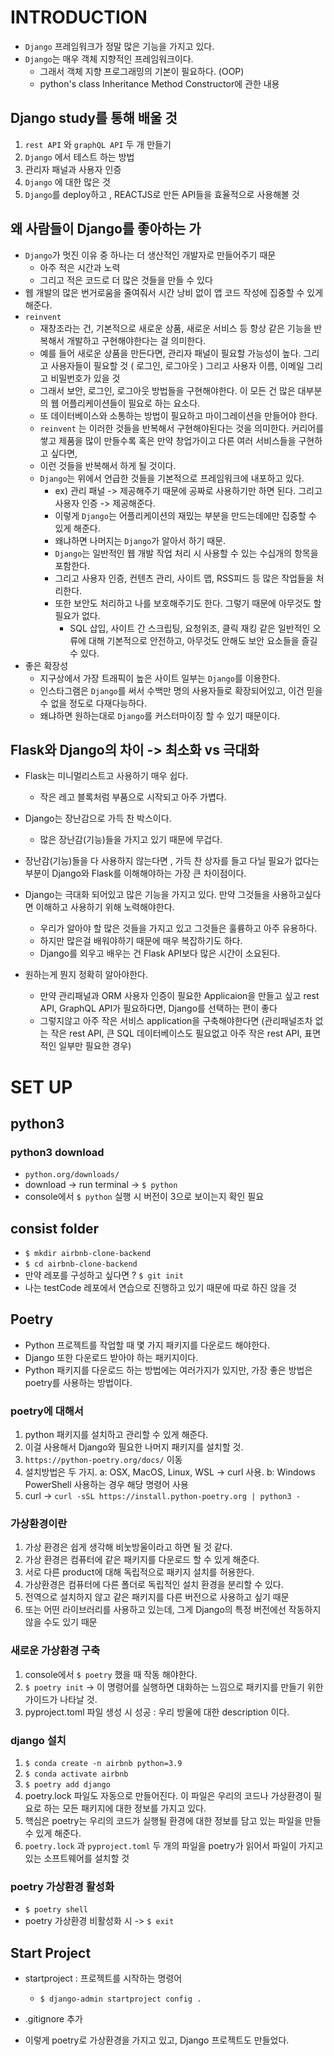# INTRODUCTION

- `Django` 프레임워크가 정말 많은 기능을 가지고 있다.
- `Django`는 매우 객체 지향적인 프레임워크이다.
  - 그래서 객체 지향 프로그래밍의 기본이 필요하다. (OOP)
  - python's class Inheritance Method Constructor에 관한 내용

## Django study를 통해 배울 것

1. `rest API` 와 `graphQL API` 두 개 만들기
2. `Django` 에서 테스트 하는 방법
3. 관리자 패널과 사용자 인증
4. `Django` 에 대한 많은 것
5. `Django`를 deploy하고 , REACTJS로 만든 API들을 효율적으로 사용해볼 것

## 왜 사람들이 Django를 좋아하는 가

- `Django`가 멋진 이유 중 하나는 더 생산적인 개발자로 만들어주기 때문
  - 아주 적은 시간과 노력
  - 그리고 적은 코드로 더 많은 것들을 만들 수 있다
- 웹 개발의 많은 번거로움을 줄여줘서 시간 낭비 없이 앱 코드 작성에 집중할 수 있게 해준다.
- `reinvent`
  - 재창조라는 건, 기본적으로 새로운 상품, 새로운 서비스 등 항상 같은 기능을 반복해서 개발하고 구현해야한다는 걸 의미한다.
  - 예를 들어 새로운 상품을 만든다면, 관리자 패널이 필요할 가능성이 높다. 그리고 사용자들이 필요할 것 ( 로그인, 로그아웃 ) 그리고 사용자 이름, 이메일 그리고 비밀번호가 있을 것
  - 그래서 보안, 로그인, 로그아웃 방법들을 구현해야한다. 이 모든 건 많은 대부분의 웹 어플리케이션들이 필요로 하는 요소다.
  - 또 데이터베이스와 소통하는 방법이 필요하고 마이그레이션을 만들어야 한다.
  - `reinvent` 는 이러한 것들을 반복해서 구현해야된다는 것을 의미한다. 커리어를 쌓고 제품을 많이 만들수록 혹은 만약 창업가이고 다른 여러 서비스들을 구현하고 싶다면,
  - 이런 것들을 반복해서 하게 될 것이다.
  - `Django`는 위에서 언급한 것들을 기본적으로 프레임워크에 내포하고 있다.
    - ex) 관리 패널 -> 제공해주기 때문에 공짜로 사용하기만 하면 된다. 그리고 사용자 인증 -> 제공해준다.
    - 이렇게 `Django`는 어플리케이션의 재밌는 부분을 만드는데에만 집중할 수 있게 해준다.
    - 왜냐하면 나머지는 `Django`가 알아서 하기 때문.
    - `Django`는 일반적인 웹 개발 작업 처리 시 사용할 수 있는 수십개의 항목을 포함한다.
    - 그리고 사용자 인증, 컨텐츠 관리, 사이트 맵, RSS피드 등 많은 작업들을 처리한다.
    - 또한 보안도 처리하고 나를 보호해주기도 한다. 그렇기 때문에 아무것도 할 필요가 없다.
      - SQL 삽입, 사이트 간 스크립팅, 요청위조, 클릭 재킹 같은 일반적인 오류에 대해 기본적으로 안전하고, 아무것도 안해도 보안 요소들을 즐길 수 있다.
- 좋은 확장성
  - 지구상에서 가장 트래픽이 높은 사이트 일부는 `Django`를 이용한다.
  - 인스타그램은 `Django`를 써서 수백만 명의 사용자들로 확장되어있고, 이건 믿을 수 없을 정도로 다재다능하다.
  - 왜냐하면 원하는대로 `Django`를 커스터마이징 할 수 있기 때문이다.

## Flask와 Django의 차이 -> 최소화 vs 극대화

- Flask는 미니멀리스트고 사용하기 매우 쉽다.
  - 작은 레고 블록처럼 부품으로 시작되고 아주 가볍다.
- Django는 장난감으로 가득 찬 박스이다.
  - 많은 장난감(기능)들을 가지고 있기 때문에 무겁다.
- 장난감(기능)들을 다 사용하지 않는다면 , 가득 찬 상자를 들고 다닐 필요가 없다는 부분이 Django와 Flask를 이해해야하는 가장 큰 차이점이다.

- Django는 극대화 되어있고 많은 기능을 가지고 있다. 만약 그것들을 사용하고싶다면 이해하고 사용하기 위해 노력해야한다.

  - 우리가 알아야 할 많은 것들을 가지고 있고 그것들은 훌륭하고 아주 유용하다.
  - 하지만 많은걸 배워야하기 때문에 매우 복잡하기도 하다.
  - Django를 외우고 배우는 건 Flask API보다 많은 시간이 소요된다.

- 원하는게 뭔지 정확히 알아야한다.
  - 만약 관리패널과 ORM 사용자 인증이 필요한 Applicaion을 만들고 싶고 rest API, GraphQL API가 필요하다면, Django를 선택하는 편이 좋다
  - 그렇지않고 아주 작은 서비스 application을 구축해야한다면 (관리패널조차 없는 작은 rest API, 큰 SQL 데이터베이스도 필요없고 아주 작은 rest API, 표면적인 일부만 필요한 경우)

# SET UP

## python3

### python3 download

- `python.org/downloads/`
- download -> run terminal -> `$ python`
- console에서 `$ python` 실행 시 버전이 3으로 보이는지 확인 필요

## consist folder

- `$ mkdir airbnb-clone-backend`
- `$ cd airbnb-clone-backend`
- 만약 레포를 구성하고 싶다면 ? `$ git init`
- 나는 testCode 레포에서 연습으로 진행하고 있기 때문에 따로 하진 않을 것

## Poetry

- Python 프로젝트를 작업할 때 몇 가지 패키지를 다운로드 해야한다.
- Django 또한 다운로드 받아야 하는 패키지이다.
- Python 패키지를 다운로드 하는 방법에는 여러가지가 있지만, 가장 좋은 방법은 poetry를 사용하는 방법이다.

### poetry에 대해서

1. python 패키지를 설치하고 관리할 수 있게 해준다.
2. 이걸 사용해서 Django와 필요한 나머지 패키지를 설치할 것.
3. `https://python-poetry.org/docs/` 이동
4. 설치방법은 두 가지. a: OSX, MacOS, Linux, WSL -> curl 사용. b: Windows PowerShell 사용하는 경우 해당 명령어 사용
5. curl -> `curl -sSL https://install.python-poetry.org | python3 -`

### 가상환경이란

1. 가상 환경은 쉽게 생각해 비눗방울이라고 하면 될 것 같다.
2. 가상 환경은 컴퓨터에 같은 패키지를 다운로드 할 수 있게 해준다.
3. 서로 다른 product에 대해 독립적으로 패키지 설치를 허용한다.
4. 가상환경은 컴퓨터에 다른 폴더로 독립적인 설치 환경을 분리할 수 있다.
5. 전역으로 설치하지 않고 같은 패키지를 다른 버전으로 사용하고 싶기 때문
6. 또는 어떤 라이브러리를 사용하고 있는데, 그게 Django의 특정 버전에선 작동하지 않을 수도 있기 때문

### 새로운 가상환경 구축

1. console에서 `$ poetry` 했을 때 작동 해야한다.
2. `$ poetry init` -> 이 명령어를 실행하면 대화하는 느낌으로 패키지를 만들기 위한 가이드가 나타날 것.
3. pyproject.toml 파일 생성 시 성공 : 우리 방울에 대한 description 이다.

### django 설치

1. `$ conda create -n airbnb python=3.9`
2. `$ conda activate airbnb`
3. `$ poetry add django`
4. poetry.lock 파일도 자동으로 만들어진다. 이 파일은 우리의 코드나 가상환경이 필요로 하는 모든 패키지에 대한 정보를 가지고 있다.
5. 핵심은 poetry는 우리의 코드가 실행될 환경에 대한 정보를 담고 있는 파일을 만들 수 있게 해준다.
6. `poetry.lock` 과 `pyproject.toml` 두 개의 파일을 poetry가 읽어서 파일이 가지고 있는 소프트웨어를 설치할 것

### poetry 가상환경 활성화

- `$ poetry shell`
- poetry 가상환경 비활성화 시 -> `$ exit`

## Start Project

- startproject : 프로젝트를 시작하는 명령어
  - `$ django-admin startproject config .`
- .gitignore 추가

- 이렇게 poetry로 가상환경을 가지고 있고, Django 프로젝트도 만들었다.
